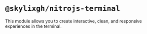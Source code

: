 # `@skylixgh/nitrojs-terminal`

This module allows you to create interactive, clean, and responsive experiences in the terminal.
